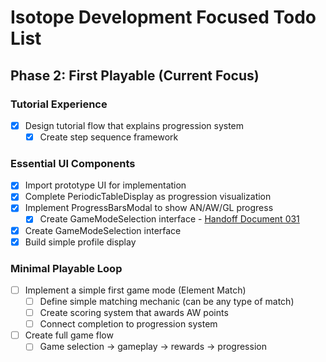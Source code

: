 # Isotope Development Focused Todo List

## Phase 2: First Playable (Current Focus)

### Tutorial Experience

- [x] Design tutorial flow that explains progression system
  - [x] Create step sequence framework
  <!-- - [ ] Design screens explaining AN-AW-GL progression
  - [ ] Implement interactive elements to demonstrate earning AW -->

### Essential UI Components

- [x] Import prototype UI for implementation
- [x] Complete PeriodicTableDisplay as progression visualization
- [x] Implement ProgressBarsModal to show AN/AW/GL progress
  - [x] Create GameModeSelection interface - [Handoff Document 031](handoffs/031-gamemode-selection-handoff.md)
- [x] Create GameModeSelection interface
- [x] Build simple profile display

### Minimal Playable Loop

- [ ] Implement a simple first game mode (Element Match)
  - [ ] Define simple matching mechanic (can be any type of match)
  - [ ] Create scoring system that awards AW points
  - [ ] Connect completion to progression system
- [ ] Create full game flow
  - [ ] Game selection → gameplay → rewards → progression
